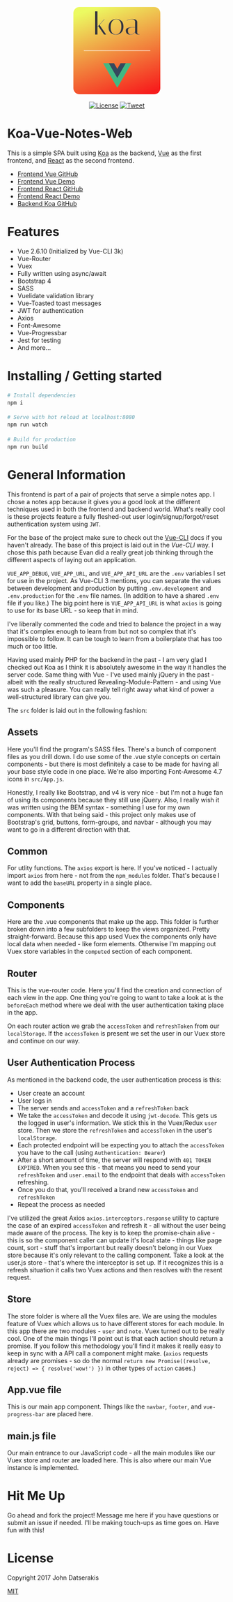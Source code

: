 <p align="center"><a href="https://koa-vue-notes-web.innermonkdesign.com/" target="_blank"><img width="200" src="./public/koa-vue-notes-icon.png"></a></p>

<p align="center">
  <a href="http://opensource.org/licenses/MIT"><img src="https://img.shields.io/badge/license-MIT-blue.svg" alt="License"></a>
  <a href="https://twitter.com/intent/tweet?url=https%3A%2F%2Fgithub.com%2Fjohndatserakis%2Fkoa-vue-notes-web&text=Check%20out%20koa-vue-notes-web%20on%20GitHub&via=innermonkdesign">
  <img src="https://img.shields.io/twitter/url/https/github.com/johndatserakis/koa-vue-notes-web.svg?style=social" alt="Tweet"></a>
</p>

# Koa-Vue-Notes-Web

This is a simple SPA built using [Koa](http://koajs.com/) as the backend, [Vue](https://vuejs.org/) as the first frontend, and [React](https://reactjs.org) as the second frontend.

- [Frontend Vue GitHub](https://github.com/johndatserakis/koa-vue-notes-web)
- [Frontend Vue Demo](https://koa-vue-notes-web.innermonkdesign.com/)
- [Frontend React GitHub](https://github.com/johndatserakis/koa-react-notes-web)
- [Frontend React Demo](https://koa-react-notes-web.innermonkdesign.com/)
- [Backend Koa GitHub](https://github.com/johndatserakis/koa-vue-notes-api)

# Features
- Vue 2.6.10 (Initialized by Vue-CLI 3k)
- Vue-Router
- Vuex
- Fully written using async/await
- Bootstrap 4
- SASS
- Vuelidate validation library
- Vue-Toasted toast messages
- JWT for authentication
- Axios
- Font-Awesome
- Vue-Progressbar
- Jest for testing
- And more...

# Installing / Getting started

``` bash
# Install dependencies
npm i

# Serve with hot reload at localhost:8080
npm run watch

# Build for production
npm run build
```

# General Information

This frontend is part of a pair of projects that serve a simple notes app. I chose a notes app because it gives you a good look at the different techniques used in both the frontend and backend world. What's really cool is these projects feature a fully fleshed-out user login/signup/forgot/reset authentication system using `JWT`.

For the base of the project make sure to check out the [Vue-CLI](https://github.com/vuejs/vue-cli) docs if you haven't already. The base of this project is laid out in the *Vue-CLI* way. I chose this path because Evan did a really great job thinking through the different aspects of laying out an application.

`VUE_APP_DEBUG`, `VUE_APP_URL`, and `VUE_APP_API_URL` are the `.env` variables I set for use in the project. As Vue-CLI 3 mentions, you can separate the values between development and production by putting `.env.development` and `.env.production` for the `.env` file names. (In addition to have a shared `.env` file if you like.) The big point here is `VUE_APP_API_URL` is what `axios` is going to use for its base URL - so keep that in mind.

I've liberally commented the code and tried to balance the project in a way that it's complex enough to learn from but not so complex that it's impossible to follow. It can be tough to learn from a boilerplate that has too much or too little.

Having used mainly PHP for the backend in the past - I am very glad I checked out Koa as I think it is absolutely awesome in the way it handles the server code. Same thing with Vue - I've used mainly jQuery in the past - albeit with the really structured Revealing-Module-Pattern - and using Vue was such a pleasure. You can really tell right away what kind of power a well-structured library can give you.

The `src` folder is laid out in the following fashion:

## Assets

Here you'll find the program's SASS files. There's a bunch of component files as you drill down. I do use some of the .vue style concepts on certain components - but there is most definitely a case to be made for having all your base style code in one place. We're also importing Font-Awesome 4.7 icons in `src/App.js`.

Honestly, I really like Bootstrap, and v4 is very nice - but I'm not a huge fan of using its components because they still use jQuery. Also, I really wish it was written using the BEM syntax - something I use for my own components. With that being said - this project only makes use of Bootstrap's grid, buttons, form-groups, and navbar - although you may want to go in a different direction with that.

## Common

For utlity functions. The `axios` export is here. If you've noticed - I actually import `axios` from here - not from the `npm_modules` folder. That's because I want to add the `baseURL` property in a single place.

## Components

Here are the .vue components that make up the app. This folder is further broken down into a few subfolders to keep the views organized. Pretty straight-forward. Because this app used Vuex the components only have local data when needed - like form elements. Otherwise I'm mapping out Vuex store variables in the `computed` section of each component.

## Router

This is the vue-router code. Here you'll find the creation and connection of each view in the app. One thing you're going to want to take a look at is the `beforeEach` method where we deal with the user authentication taking place in the app.

On each router action we grab the `accessToken` and `refreshToken` from our `localStorage`. If the `accessToken` is present we set the user in our Vuex store and continue on our way.

## User Authentication Process

As mentioned in the backend code, the user authentication process is this:

- User create an account
- User logs in
- The server sends and `accessToken` and a `refreshToken` back
- We take the `accessToken` and decode it using `jwt-decode`. This gets us the logged in user's information. We stick this in the Vuex/Redux `user` store. Then we store the `refreshToken` and `accessToken` in the user's `localStorage`.
- Each protected endpoint will be expecting you to attach the `accessToken` you have to the call (using `Authentication: Bearer`)
- After a short amount of time, the server will respond with `401 TOKEN EXPIRED`. When you see this - that means you need to send your `refreshToken` and `user.email` to the endpoint that deals with `accessToken` refreshing.
- Once you do that, you'll received a brand new `accessToken` and `refreshToken`
- Repeat the process as needed

I've utilized the great Axios `axios.interceptors.response` utility to capture the case of an expired `accessToken` and refresh it - all without the user being made aware of the process. The key is to keep the promise-chain alive - this is so the component caller can update it's local state - things like page count, sort - stuff that's important but really doesn't belong in our Vuex store because it's only relevant to the calling component. Take a look at the user.js store - that's where the interceptor is set up. If it recognizes this is a refresh situation it calls two Vuex actions and then resolves with the resent request.

## Store

The store folder is where all the Vuex files are. We are using the modules feature of Vuex which allows us to have different stores for each module. In this app there are two modules - `user` and `note`. Vuex turned out to be really cool. One of the main things I'll point out is that each action should return a promise. If you follow this methodology you'll find it makes it really easy to keep in sync with a API call a component might make. (`axios` requests already are promises - so do the normal `return new Promise((resolve, reject) => { resolve('wow!') })` in other types of `action` cases.)

## App.vue file

This is our main app component. Things like the `navbar`, `footer`, and `vue-progress-bar` are placed here.

## main.js file

Our main entrance to our JavaScript code - all the main modules like our Vuex store and router are loaded here. This is also where our main Vue instance is implemented.

# Hit Me Up

Go ahead and fork the project! Message me here if you have questions or submit an issue if needed. I'll be making touch-ups as time goes on. Have fun with this!

# License

Copyright 2017 John Datserakis

[MIT](http://opensource.org/licenses/MIT)
